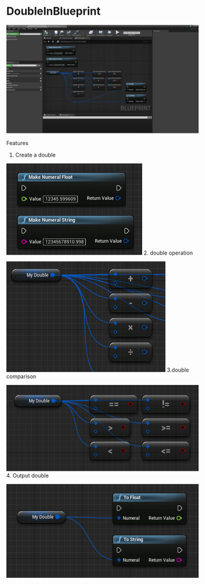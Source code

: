 # DoubleInBlueprint
![image](https://github.com/kak0na/DoubleInBlueprint/blob/main/image-202112222215599792.png)

Features
1. Create a double

 ![image](https://github.com/kak0na/DoubleInBlueprint/blob/main/image-20211222221834807.png)
2. double operation

![image](https://github.com/kak0na/DoubleInBlueprint/blob/main/image-20211222221841304.png)
3.double comparison

![image](https://github.com/kak0na/DoubleInBlueprint/blob/main/image-20211222221854057.png)
4. Output double

![image](https://github.com/kak0na/DoubleInBlueprint/blob/main/image-20211222221905425.png)
